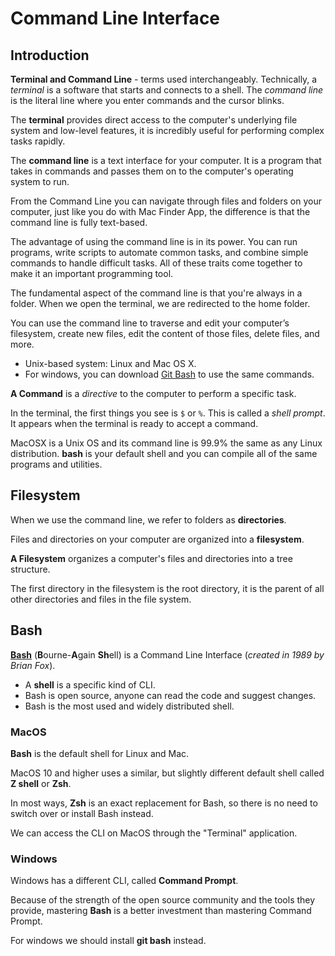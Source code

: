 # Command Line Interface

## Introduction

**Terminal and Command Line** - terms used interchangeably. Technically, a _terminal_ is a software that starts and connects to a shell. The _command line_ is the literal line where you enter commands and the cursor blinks.

The **terminal** provides direct access to the computer's underlying file system and low-level features, it is incredibly useful for performing complex tasks rapidly.

The **command line** is a text interface for your computer. It is a program that takes in commands and passes them on to the computer's operating system to run.

From the Command Line you can navigate through files and folders on your computer, just like you do with Mac Finder App, the difference is that the command line is fully text-based.

The advantage of using the command line is in its power. You can run programs, write scripts to automate common tasks, and combine simple commands to handle difficult tasks. All of these traits come together to make it an important programming tool.

The fundamental aspect of the command line is that you're always in a folder. When we open the terminal, we are redirected to the home folder.

You can use the command line to traverse and edit your computer’s filesystem, create new files, edit the content of those files, delete files, and more.

- Unix-based system: Linux and Mac OS X.
- For windows, you can download [Git Bash](https://gitforwindows.org/) to use the same commands.

**A Command** is a _directive_ to the computer to perform a specific task.

In the terminal, the first things you see is `$` or `%`. This is called a _shell prompt_. It appears when the terminal is ready to accept a command.

MacOSX is a Unix OS and its command line is 99.9% the same as any Linux distribution. **bash** is your default shell and you can compile all of the same programs and utilities.

## Filesystem

When we use the command line, we refer to folders as **directories**.

Files and directories on your computer are organized into a **filesystem**.

**A Filesystem** organizes a computer's files and directories into a tree structure.

The first directory in the filesystem is the root directory, it is the parent of all other directories and files in the file system.

## Bash

[**Bash**](<https://en.wikipedia.org/wiki/Bash_(Unix_shell)>) (**B**ourne-**A**gain **Sh**ell) is a Command Line Interface (_created in 1989 by Brian Fox_).

- A **shell** is a specific kind of CLI.
- Bash is open source, anyone can read the code and suggest changes.
- Bash is the most used and widely distributed shell.

### MacOS

**Bash** is the default shell for Linux and Mac.

MacOS 10 and higher uses a similar, but slightly different default shell called **Z shell** or **Zsh**.

In most ways, **Zsh** is an exact replacement for Bash, so there is no need to switch over or install Bash instead.

We can access the CLI on MacOS through the "Terminal" application.

### Windows

Windows has a different CLI, called **Command Prompt**.

Because of the strength of the open source community and the tools they provide, mastering **Bash** is a better investment than mastering Command Prompt.

For windows we should install **git bash** instead.
